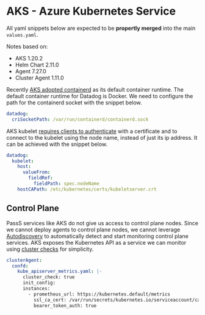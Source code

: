 # AKS - Azure Kubernetes Service

All yaml snippets below are expected to be **propertly merged** into the main `values.yaml`.

Notes based on:

- AKS 1.20.2
- Helm Chart 2.11.0
- Agent 7.27.0
- Cluster Agent 1.11.0

Recently [AKS adopted containerd](https://docs.microsoft.com/en-us/azure/aks/cluster-configuration?utm_source=thenewstack&utm_medium=website&utm_campaign=platform#container-runtime-configuration) as its default container runtime. The default container runtime for Datadog is Docker.  We need to configure the path for the containerd socket with the snippet below.

```yaml
datadog:
  criSocketPath: /var/run/containerd/containerd.sock
```

AKS kubelet [requires clients to authenticate](https://kubernetes.io/docs/reference/command-line-tools-reference/kubelet-tls-bootstrapping/#client-and-serving-certificates) with a certificate and to connect to the kubelet using the node name, instead of just its ip address. It can be achieved with the snippet below.

```yaml
datadog:
  kubelet:
    host:
      valueFrom:
        fieldRef:
          fieldPath: spec.nodeName
    hostCAPath: /etc/kubernetes/certs/kubeletserver.crt
```

## Control Plane

PassS services like AKS do not give us access to control plane nodes. Since we cannot deploy agents to control plane nodes, we cannot leverage [Autodiscovery](https://docs.datadoghq.com/agent/kubernetes/integrations/?tab=kubernetes) to automatically detect and start monitoring control plane services.
AKS exposes the Kubernetes API as a service we can monitor using [cluster checks](https://docs.datadoghq.com/agent/cluster_agent/clusterchecks/#static-configurations-in-files) for simplicity.

```yaml
clusterAgent:
  confd:
    kube_apiserver_metrics.yaml: |-
      cluster_check: true
      init_config:
      instances:
        - prometheus_url: https://kubernetes.default/metrics
          ssl_ca_cert: /var/run/secrets/kubernetes.io/serviceaccount/ca.crt
          bearer_token_auth: true
```
